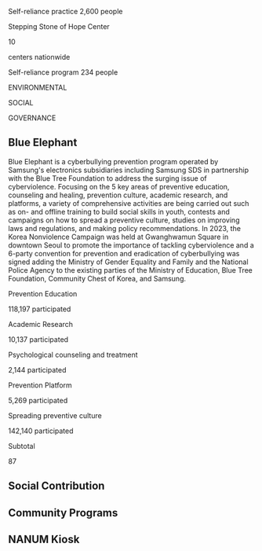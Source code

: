 Self-reliance practice 2,600 people

Stepping Stone of Hope Center

10

centers nationwide

Self-reliance program 234 people

ENVIRONMENTAL

SOCIAL

GOVERNANCE

## **Blue Elephant**

Blue Elephant is a cyberbullying prevention program operated by Samsung's electronics subsidiaries including Samsung SDS in partnership with the Blue Tree Foundation to address the surging issue of cyberviolence. Focusing on the 5 key areas of preventive education, counseling and healing, prevention culture, academic research, and platforms, a variety of comprehensive activities are being carried out such as on- and offline training to build social skills in youth, contests and campaigns on how to spread a preventive culture, studies on improving laws and regulations, and making policy recommendations. In 2023, the Korea Nonviolence Campaign was held at Gwanghwamun Square in downtown Seoul to promote the importance of tackling cyberviolence and a 6-party convention for prevention and eradication of cyberbullying was signed adding the Ministry of Gender Equality and Family and the National Police Agency to the existing parties of the Ministry of Education, Blue Tree Foundation, Community Chest of Korea, and Samsung.

Prevention Education

118,197 participated

Academic Research

10,137 participated

Psychological counseling and treatment

2,144 participated

Prevention Platform

5,269 participated

Spreading preventive culture

142,140 participated

Subtotal

87

## **Social Contribution**

## **Community Programs**

## **NANUM Kiosk**